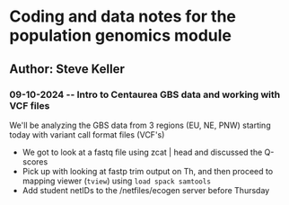 # Coding and data notes for the population genomics module

## Author: Steve Keller

### 09-10-2024 -- Intro to Centaurea GBS data and working with VCF files

We'll be analyzing the GBS data from 3 regions (EU, NE, PNW) starting today with variant call format files (VCF's)

-   We got to look at a fastq file using zcat \| head and discussed the Q-scores
-   Pick up with looking at fastp trim output on Th, and then proceed to mapping viewer (`tview`) using `load spack samtools`
-   Add student netIDs to the /netfiles/ecogen server before Thursday
